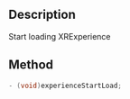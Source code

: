## Description

Start loading XRExperience

## Method
```objectivec
- (void)experienceStartLoad;
```